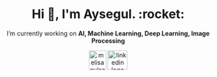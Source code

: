 <h1 align="center">Hi 👋, I'm Aysegul. :rocket: </h1>
<div align="center">

 I’m currently working on  **AI, Machine Learning, Deep Learning, Image Processing**
 <div align="center">
 
  </a>


  <a href="https://linkedin.com/in/aysegul-terzi" target="blank">
   <img src="https://raw.githubusercontent.com/rahuldkjain/github-profile-readme-generator/master/src/images/icons/Social/linked-in-alt.svg" alt="melisagulsan" height="45" width="40" /></a>

  <a href="https://www.kaggle.com/rosselia" target="_blank">
    <img src="https://cdn4.iconfinder.com/data/icons/logos-and-brands/512/189_Kaggle_logo_logos-512.png" height="45" alt="linkedin logo"  />
  </a>
</div>




